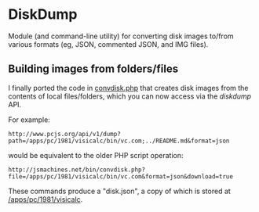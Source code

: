 DiskDump
===
Module (and command-line utility) for converting disk images to/from various formats (eg, JSON,
commented JSON, and IMG files). 

Building images from folders/files
---
I finally ported the code in [convdisk.php](/bin/convdisk.php) that creates disk images
from the contents of local files/folders, which you can now access via the *diskdump* API.

For example:

	http://www.pcjs.org/api/v1/dump?path=/apps/pc/1981/visicalc/bin/vc.com;../README.md&format=json
	
would be equivalent to the older PHP script operation:

	http://jsmachines.net/bin/convdisk.php?file=/apps/pc/1981/visicalc/bin/vc.com&format=json&download=true
 
These commands produce a "disk.json", a copy of which is stored at [/apps/pc/1981/visicalc](/apps/pc/1981/visicalc/).